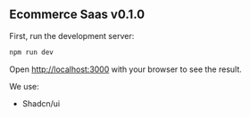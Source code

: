 ## Ecommerce Saas v0.1.0

First, run the development server:

```bash
npm run dev
```

Open [http://localhost:3000](http://localhost:3000) with your browser to see the result.


We use:

* Shadcn/ui